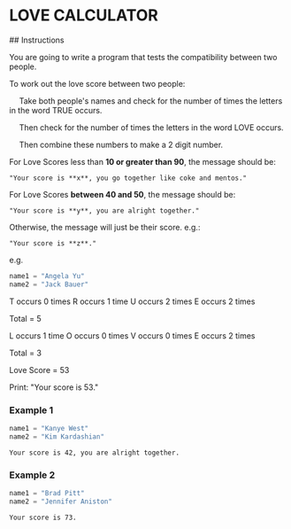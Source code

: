 # LOVE CALCULATOR

## Instructions

You are going to write a program that tests the compatibility between two people.

To work out the love score between two people:

&emsp; Take both people's names and check for the number of times the letters in the word TRUE occurs. 

&emsp; Then check for the number of times the letters in the word LOVE occurs. 

&emsp; Then combine these numbers to make a 2 digit number.

For Love Scores less than **10 or greater than 90**, the message should be:

```
"Your score is **x**, you go together like coke and mentos."
```

For Love Scores **between 40 and 50**, the message should be:

```
"Your score is **y**, you are alright together."
```

Otherwise, the message will just be their score. e.g.:

```
"Your score is **z**."
```

e.g.

```python
name1 = "Angela Yu"
name2 = "Jack Bauer"
```
T occurs 0 times
R occurs 1 time
U occurs 2 times
E occurs 2 times

Total = 5

L occurs 1 time
O occurs 0 times
V occurs 0 times
E occurs 2 times

Total = 3

Love Score = 53

Print: "Your score is 53."

### Example 1

```python
name1 = "Kanye West"
name2 = "Kim Kardashian"
```

```
Your score is 42, you are alright together.
```

### Example 2

```python
name1 = "Brad Pitt"
name2 = "Jennifer Aniston"
```
```
Your score is 73.
```
